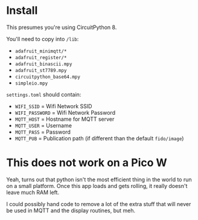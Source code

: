# Install

This presumes you're using CircuitPython 8.

You'll need to copy into `/lib`:

* `adafruit_minimqtt/*`
* `adafruit_register/*`
* `adafruit_binascii.mpy`
* `adafruit_st7789.mpy`
* `circuitpython_base64.mpy`
* `simpleio.mpy`


`settings.toml` should contain:

* `WIFI_SSID` = Wifi Network SSID
* `WIFI_PASSWORD` = Wifi Network Password
* `MQTT_HOST` = Hostname for MQTT server
* `MQTT_USER` = Username
* `MQTT_PASS` = Password
* `MQTT_PUB`  = Publication path (if different than the default `fido/image`)

# This does not work on a Pico W

Yeah, turns out that python isn't the most efficient thing in the world to run on a small platform.
Once this app loads and gets rolling, it really doesn't leave much RAM left. 

I could possibly hand code to remove a lot of the extra stuff that will never be used in MQTT and the display routines, but meh. 
